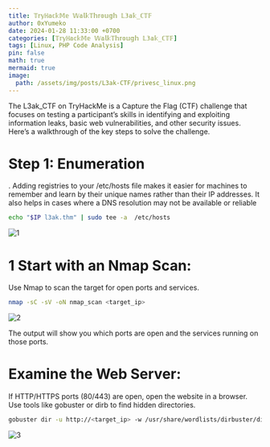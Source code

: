 ```yaml
---
title: 𝕋𝕣𝕪ℍ𝕒𝕔𝕜𝕄𝕖 𝕎𝕒𝕝𝕜𝕋𝕙𝕣𝕠𝕦𝕘𝕙 𝕃𝟛𝕒𝕜_ℂ𝕋𝔽
author: 0xYumeko
date: 2024-01-28 11:33:00 +0700
categories: [𝕋𝕣𝕪ℍ𝕒𝕔𝕜𝕄𝕖 𝕎𝕒𝕝𝕜𝕋𝕙𝕣𝕠𝕦𝕘𝕙 𝕃𝟛𝕒𝕜_ℂ𝕋𝔽]
tags: [Linux, PHP Code Analysis]
pin: false
math: true
mermaid: true
image:
  path: /assets/img/posts/L3ak-CTF/privesc_linux.png
---
```


The L3ak_CTF on TryHackMe is a Capture the Flag (CTF) challenge that focuses on testing a participant’s skills in identifying and exploiting information leaks, basic web vulnerabilities, and other security issues. Here’s a walkthrough of the key steps to solve the challenge.

<h1>Step 1: Enumeration</h1>
. Adding registries to your /etc/hosts file makes it easier for machines to remember and learn by their unique names rather than their IP addresses. It also helps in cases where a DNS resolution may not be available or reliable



```bash
echo "$IP l3ak.thm" | sudo tee -a  /etc/hosts
```
![1](https://github.com/user-attachments/assets/ea113392-284d-47d6-b65c-d41251d07e06)



<h1>1 Start with an Nmap Scan:</h1>

Use Nmap to scan the target for open ports and services.

```bash
nmap -sC -sV -oN nmap_scan <target_ip>
```

![2](https://github.com/user-attachments/assets/3233d41f-880b-435f-8cd5-a5860e5f3e57)


The output will show you which ports are open and the services running on those ports.

<h1>Examine the Web Server:</h1>

If HTTP/HTTPS ports (80/443) are open, open the website in a browser.
Use tools like gobuster or dirb to find hidden directories.

```bash
gobuster dir -u http://<target_ip> -w /usr/share/wordlists/dirbuster/directory-list-2.3-medium.txt
```

![3](https://github.com/user-attachments/assets/f1e61e4b-0373-4e53-a089-b59b063efa7b)

